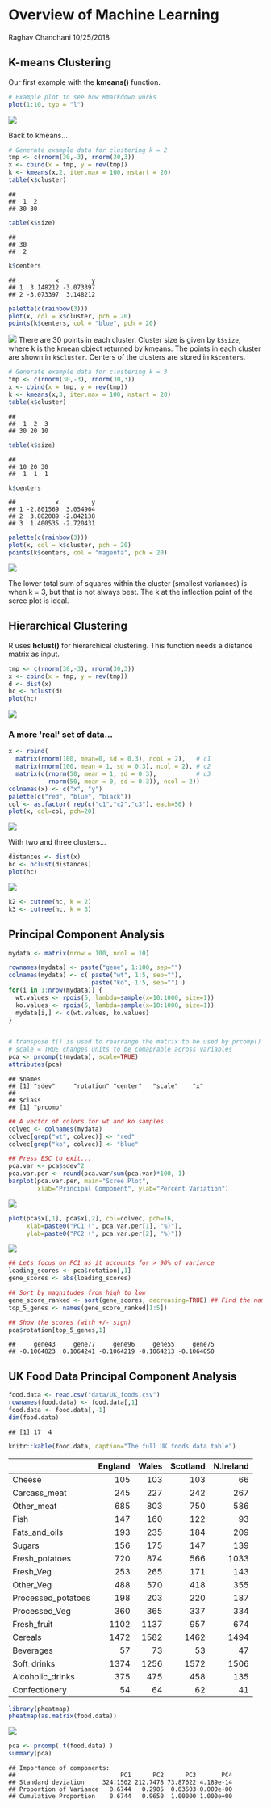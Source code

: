 Overview of Machine Learning
================
Raghav Chanchani
10/25/2018

K-means Clustering
------------------

Our first example with the **kmeans()** function.

``` r
# Example plot to see how Rmarkdown works
plot(1:10, typ = "l")
```

![](class08_files/figure-markdown_github/unnamed-chunk-1-1.png)

Back to kmeans...

``` r
# Generate example data for clustering k = 2
tmp <- c(rnorm(30,-3), rnorm(30,3))
x <- cbind(x = tmp, y = rev(tmp))
k <- kmeans(x,2, iter.max = 100, nstart = 20)
table(k$cluster)
```

    ## 
    ##  1  2 
    ## 30 30

``` r
table(k$size)
```

    ## 
    ## 30 
    ##  2

``` r
k$centers
```

    ##           x         y
    ## 1  3.148212 -3.073397
    ## 2 -3.073397  3.148212

``` r
palette(c(rainbow(3)))
plot(x, col = k$cluster, pch = 20)
points(k$centers, col = "blue", pch = 20)
```

![](class08_files/figure-markdown_github/unnamed-chunk-2-1.png) There are 30 points in each cluster. Cluster size is given by `k$size`, where k is the kmean object returned by kmeans. The points in each cluster are shown in `k$cluster`. Centers of the clusters are stored in `k$centers`.

``` r
# Generate example data for clustering k = 3
tmp <- c(rnorm(30,-3), rnorm(30,3))
x <- cbind(x = tmp, y = rev(tmp))
k <- kmeans(x,3, iter.max = 100, nstart = 20)
table(k$cluster)
```

    ## 
    ##  1  2  3 
    ## 30 20 10

``` r
table(k$size)
```

    ## 
    ## 10 20 30 
    ##  1  1  1

``` r
k$centers
```

    ##           x         y
    ## 1 -2.801569  3.054904
    ## 2  3.882089 -2.842138
    ## 3  1.400535 -2.720431

``` r
palette(c(rainbow(3)))
plot(x, col = k$cluster, pch = 20)
points(k$centers, col = "magenta", pch = 20)
```

![](class08_files/figure-markdown_github/unnamed-chunk-3-1.png)

The lower total sum of squares within the cluster (smallest variances) is when k = 3, but that is not always best. The k at the inflection point of the scree plot is ideal.

Hierarchical Clustering
-----------------------

R uses **hclust()** for hierarchical clustering. This function needs a distance matrix as input.

``` r
tmp <- c(rnorm(30,-3), rnorm(30,3))
x <- cbind(x = tmp, y = rev(tmp))
d <- dist(x)
hc <- hclust(d)
plot(hc)
```

![](class08_files/figure-markdown_github/unnamed-chunk-4-1.png)

### A more 'real' set of data...

``` r
x <- rbind(
  matrix(rnorm(100, mean=0, sd = 0.3), ncol = 2),   # c1
  matrix(rnorm(100, mean = 1, sd = 0.3), ncol = 2), # c2
  matrix(c(rnorm(50, mean = 1, sd = 0.3),           # c3
           rnorm(50, mean = 0, sd = 0.3)), ncol = 2))
colnames(x) <- c("x", "y")
palette(c("red", "blue", "black"))
col <- as.factor( rep(c("c1","c2","c3"), each=50) )
plot(x, col=col, pch=20)
```

![](class08_files/figure-markdown_github/unnamed-chunk-5-1.png)

With two and three clusters...

``` r
distances <- dist(x)
hc <- hclust(distances)
plot(hc)
```

![](class08_files/figure-markdown_github/unnamed-chunk-6-1.png)

``` r
k2 <- cutree(hc, k = 2)
k3 <- cutree(hc, k = 3)
```

Principal Component Analysis
----------------------------

``` r
mydata <- matrix(nrow = 100, ncol = 10)

rownames(mydata) <- paste("gene", 1:100, sep="")
colnames(mydata) <- c( paste("wt", 1:5, sep=""),
                       paste("ko", 1:5, sep="") )
for(i in 1:nrow(mydata)) {
  wt.values <- rpois(5, lambda=sample(x=10:1000, size=1))
  ko.values <- rpois(5, lambda=sample(x=10:1000, size=1))
  mydata[i,] <- c(wt.values, ko.values)
}


# transpose t() is used to rearrange the matrix to be used by prcomp()
# scale = TRUE changes units to be comaprable across variables
pca <- prcomp(t(mydata), scale=TRUE)
attributes(pca)
```

    ## $names
    ## [1] "sdev"     "rotation" "center"   "scale"    "x"       
    ## 
    ## $class
    ## [1] "prcomp"

``` r
## A vector of colors for wt and ko samples
colvec <- colnames(mydata)
colvec[grep("wt", colvec)] <- "red"
colvec[grep("ko", colvec)] <- "blue"

## Press ESC to exit...
pca.var <- pca$sdev^2
pca.var.per <- round(pca.var/sum(pca.var)*100, 1)
barplot(pca.var.per, main="Scree Plot",
        xlab="Principal Component", ylab="Percent Variation")
```

![](class08_files/figure-markdown_github/unnamed-chunk-7-1.png)

``` r
plot(pca$x[,1], pca$x[,2], col=colvec, pch=16,
     xlab=paste0("PC1 (", pca.var.per[1], "%)"),
     ylab=paste0("PC2 (", pca.var.per[2], "%)"))
```

![](class08_files/figure-markdown_github/unnamed-chunk-7-2.png)

``` r
## Lets focus on PC1 as it accounts for > 90% of variance
loading_scores <- pca$rotation[,1]
gene_scores <- abs(loading_scores)

## Sort by magnitudes from high to low
gene_score_ranked <- sort(gene_scores, decreasing=TRUE) ## Find the names of the top 5 genes
top_5_genes <- names(gene_score_ranked[1:5])

## Show the scores (with +/- sign)
pca$rotation[top_5_genes,1]
```

    ##     gene43     gene77     gene96     gene55     gene75 
    ## -0.1064823  0.1064241 -0.1064219 -0.1064213 -0.1064050

UK Food Data Principal Component Analysis
-----------------------------------------

``` r
food.data <- read.csv("data/UK_foods.csv")
rownames(food.data) <- food.data[,1]
food.data <- food.data[,-1]
dim(food.data)
```

    ## [1] 17  4

``` r
knitr::kable(food.data, caption="The full UK foods data table")
```

|                     |  England|  Wales|  Scotland|  N.Ireland|
|---------------------|--------:|------:|---------:|----------:|
| Cheese              |      105|    103|       103|         66|
| Carcass\_meat       |      245|    227|       242|        267|
| Other\_meat         |      685|    803|       750|        586|
| Fish                |      147|    160|       122|         93|
| Fats\_and\_oils     |      193|    235|       184|        209|
| Sugars              |      156|    175|       147|        139|
| Fresh\_potatoes     |      720|    874|       566|       1033|
| Fresh\_Veg          |      253|    265|       171|        143|
| Other\_Veg          |      488|    570|       418|        355|
| Processed\_potatoes |      198|    203|       220|        187|
| Processed\_Veg      |      360|    365|       337|        334|
| Fresh\_fruit        |     1102|   1137|       957|        674|
| Cereals             |     1472|   1582|      1462|       1494|
| Beverages           |       57|     73|        53|         47|
| Soft\_drinks        |     1374|   1256|      1572|       1506|
| Alcoholic\_drinks   |      375|    475|       458|        135|
| Confectionery       |       54|     64|        62|         41|

``` r
library(pheatmap)
pheatmap(as.matrix(food.data))
```

![](class08_files/figure-markdown_github/unnamed-chunk-9-1.png)

``` r
pca <- prcomp( t(food.data) )
summary(pca)
```

    ## Importance of components:
    ##                             PC1      PC2      PC3       PC4
    ## Standard deviation     324.1502 212.7478 73.87622 4.189e-14
    ## Proportion of Variance   0.6744   0.2905  0.03503 0.000e+00
    ## Cumulative Proportion    0.6744   0.9650  1.00000 1.000e+00

